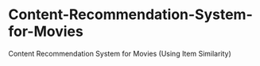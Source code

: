 # Content-Recommendation-System-for-Movies
Content Recommendation System for Movies (Using Item Similarity)
